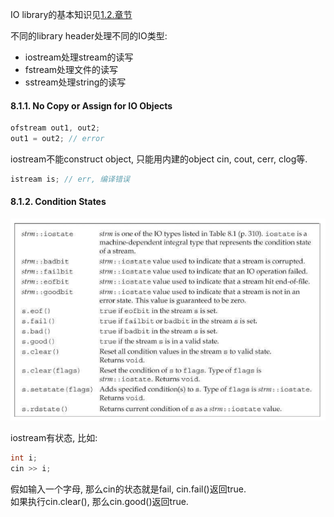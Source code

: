 IO library的基本知识见[1.2.章节](docs/chapter_1_getting_started/1.2.a_first_look_at_input_output)

不同的library header处理不同的IO类型:  
- iostream处理stream的读写  
- fstream处理文件的读写  
- sstream处理string的读写

#### 8.1.1. No Copy or Assign for IO Objects

```cpp
ofstream out1, out2;
out1 = out2; // error
```

iostream不能construct object, 只能用内建的object cin, cout, cerr, clog等.  
```cpp
istream is; // err, 编译错误
```

#### 8.1.2. Condition States

<img src="_images/io_state.png">

iostream有状态, 比如:
```cpp
int i;
cin >> i;
```
假如输入一个字母, 那么cin的状态就是fail, cin.fail()返回true.  
如果执行cin.clear(), 那么cin.good()返回true.
